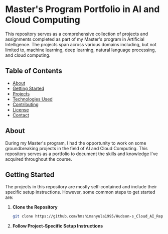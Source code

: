 # Master's Program Portfolio in AI and Cloud Computing

This repository serves as a comprehensive collection of projects and assignments completed as part of my Master's program in Artificial Intelligence. The projects span across various domains including, but not limited to, machine learning, deep learning, natural language processing, and cloud computing.

## Table of Contents

- [About](#about)
- [Getting Started](#getting-started)
- [Projects](#projects)
- [Technologies Used](#technologies-used)
- [Contributing](#contributing)
- [License](#license)
- [Contact](#contact)

## About

During my Master's program, I had the opportunity to work on some groundbreaking projects in the field of AI and Cloud Computing. This repository serves as a portfolio to document the skills and knowledge I've acquired throughout the course.

## Getting Started

The projects in this repository are mostly self-contained and include their specific setup instructions. However, some common steps to get started are:

1. **Clone the Repository**

   ```bash
   git clone https://github.com/hmshimanyula1995/Hudson-s_Cloud_AI_Repo.git
   ```

2. **Follow Project-Specific Setup Instructions**
